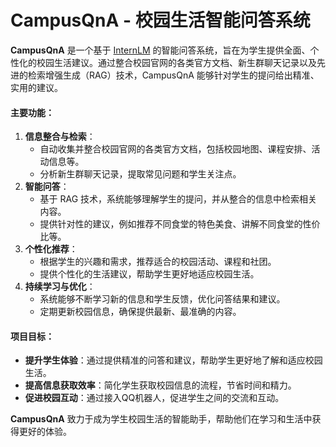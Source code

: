 # CampusQnA - 校园生活智能问答系统

**CampusQnA** 是一个基于 [InternLM](https://github.com/InternLM/Tutorial) 的智能问答系统，旨在为学生提供全面、个性化的校园生活建议。通过整合校园官网的各类官方文档、新生群聊天记录以及先进的检索增强生成（RAG）技术，CampusQnA 能够针对学生的提问给出精准、实用的建议。

#### 主要功能：

1. **信息整合与检索**：
   - 自动收集并整合校园官网的各类官方文档，包括校园地图、课程安排、活动信息等。
   - 分析新生群聊天记录，提取常见问题和学生关注点。
2. **智能问答**：
   - 基于 RAG 技术，系统能够理解学生的提问，并从整合的信息中检索相关内容。
   - 提供针对性的建议，例如推荐不同食堂的特色美食、讲解不同食堂的性价比等。
3. **个性化推荐**：
   - 根据学生的兴趣和需求，推荐适合的校园活动、课程和社团。
   - 提供个性化的生活建议，帮助学生更好地适应校园生活。
4. **持续学习与优化**：
   - 系统能够不断学习新的信息和学生反馈，优化问答结果和建议。
   - 定期更新校园信息，确保提供最新、最准确的内容。

#### 项目目标：

- **提升学生体验**：通过提供精准的问答和建议，帮助学生更好地了解和适应校园生活。
- **提高信息获取效率**：简化学生获取校园信息的流程，节省时间和精力。
- **促进校园互动**：通过接入QQ机器人，促进学生之间的交流和互动。

**CampusQnA** 致力于成为学生校园生活的智能助手，帮助他们在学习和生活中获得更好的体验。
